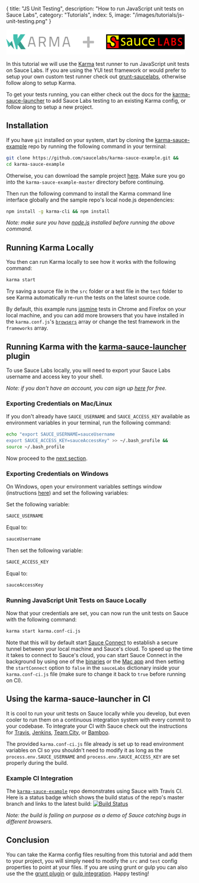 {
  title: "JS Unit Testing",
  description: "How to run JavaScript unit tests on Sauce Labs",
  category: "Tutorials",
  index: 5,
  image: "/images/tutorials/js-unit-testing.png"
}

![karma-plus-sauce](/images/tutorials/js-unit-testing/karma-plus-sauce.png)

In this tutorial we will use the [Karma](http://karma-runner.github.io/) test runner to run JavaScript unit tests on Sauce Labs. If you are using the YUI test framework or would prefer to setup your own custom test runner check out [grunt-saucelabs](https://github.com/axemclion/grunt-saucelabs), otherwise follow along to setup Karma.

To get your tests running, you can either check out the docs for the [karma-sauce-launcher](https://github.com/karma-runner/karma-sauce-launcher) to add Sauce Labs testing to an existing Karma config, or follow along to setup a new project.

## Installation

If you have `git` installed on your system, start by cloning the [karma-sauce-example](https://github.com/saucelabs/karma-sauce-example.git) repo by running the following command in your terminal:

```bash
git clone https://github.com/saucelabs/karma-sauce-example.git &&
cd karma-sauce-example
```

Otherwise, you can download the sample project [here](https://github.com/saucelabs/karma-sauce-example/archive/master.zip). Make sure you go into the `karma-sauce-example-master` directory before continuing.

Then run the following command to install the Karma command line interface globally and the sample repo's local node.js dependencies:

```bash
npm install -g karma-cli && npm install 
```

*Note: make sure you have [node.js](http://nodejs.org/) installed before running the above command.* 

## Running Karma Locally

You then can run Karma locally to see how it works with the following command:
```bash
karma start
```

Try saving a source file in the `src` folder or a test file in the `test` folder to see Karma automatically re-run the tests on the latest source code.

By default, this example runs [jasmine](http://jasmine.github.io/2.0/introduction.html) tests in Chrome and Firefox on your local machine, and you can add more browsers that you have installed in the `karma.conf.js`'s [`browsers`](http://karma-runner.github.io/config/browsers.html) array or change the test framework in the `frameworks` array.

## Running Karma with the [karma-sauce-launcher](https://github.com/karma-runner/karma-sauce-launcher) plugin

To use Sauce Labs locally, you will need to export your Sauce Labs username and access key to your shell.

*Note: if you don't have an account, you can sign up [here](https://saucelabs.com/signup/plan/free) for free.*

### Exporting Credentials on Mac/Linux
If you don't already have `SAUCE_USERNAME` and `SAUCE_ACCESS_KEY` available as environment variables in your terminal, run the following command:

```bash
echo "export SAUCE_USERNAME=sauceUsername
export SAUCE_ACCESS_KEY=sauceAccessKey" >> ~/.bash_profile &&
source ~/.bash_profile
```

Now proceed to the [next section](#running-javascript-unit-tests-on-sauce-locally).

### Exporting Credentials on Windows

On Windows, open your environment variables settings window (instructions [here](http://www.7tutorials.com/how-edit-or-delete-environment-variables-windows-7-windows-8/)) and set the following variables:

Set the following variable:

```bash
SAUCE_USERNAME
```

Equal to:
```bash
sauceUsername
```

Then set the following variable:
```bash
SAUCE_ACCESS_KEY
```

Equal to:
```bash
sauceAccessKey
```

### Running JavaScript Unit Tests on Sauce Locally

Now that your credentials are set, you can now run the unit tests on Sauce with the following command:

```bash
karma start karma.conf-ci.js
```

Note that this will by default start [Sauce Connect](/reference/sauce-connect/) to establish a secure tunnel between your local machine and Sauce's cloud. To speed up the time it takes to connect to Sauce's cloud, you can start Sauce Connect in the background by using one of the [binaries](/reference/sauce-connect/#basic-setup) or the [Mac app](https://saucelabs.com/mac) and then setting the `startConnect` option to `false` in the `sauceLabs` dictionary inside your `karma.conf-ci.js` file (make sure to change it back to `true` before running on CI).

## Using the karma-sauce-launcher in CI

It is cool to run your unit tests on Sauce locally while you develop, but even cooler to run them on a continuous integration system with every commit to your codebase. To integrate your CI with Sauce check out the instructions for [Travis](/ci-integrations/travis-ci/), [Jenkins](/ci-integrations/jenkins/), [Team City](/ci-integrations/teamcity/), or [Bamboo](/ci-integrations/bamboo/).

The provided `karma.conf-ci.js` file already is set up to read environment variables on CI so you shouldn't need to modify it as long as the `process.env.SAUCE_USERNAME` and `process.env.SAUCE_ACCESS_KEY` are set properly during the build.

### Example CI Integration

The [`karma-sauce-example`](https://github.com/saucelabs/karma-sauce-example.git) repo demonstrates using Sauce with Travis CI. Here is a status badge which shows the build status of the repo's master branch and links to the latest build:
[![Build Status](https://travis-ci.org/saucelabs/karma-sauce-example.png?branch=master)](https://travis-ci.org/saucelabs/karma-sauce-example)

*Note: the build is failing on purpose as a demo of Sauce catching bugs in different browsers.*

## Conclusion

You can take the Karma config files resulting from this tutorial and add them to your project, you will simply need to modify the `src` and `test` config properties to point at your files. If you are using grunt or gulp you can also use the the [grunt plugin](https://github.com/karma-runner/grunt-karma) or [gulp integration](https://github.com/karma-runner/gulp-karma). Happy testing!
